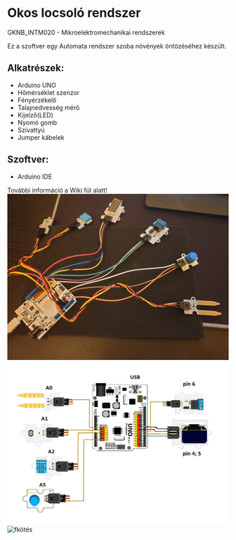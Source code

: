 # Okos locsoló rendszer

GKNB_INTM020 - Mikroelektromechanikai rendszerek

Ez a szoftver egy Automata rendszer szoba növények öntözéséhez készült.


## Alkatrészek:
- Arduino UNO
- Hőmérséklet szenzor
- Fényérzékelő
- Talajnedvesség mérő
- Kijelző(LED)
- Nyomó gomb
- Szivattyú
- Jumper kábelek

## Szoftver:
- Arduino IDE

További információ a Wiki fül alatt!
![Kép a projektről](Külső.jpg)
![Kötés](Kötés.png)
![fkötés](Kotes2.jpg)
